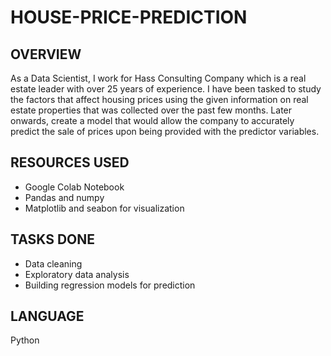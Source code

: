 # HOUSE-PRICE-PREDICTION

## OVERVIEW
As a Data Scientist, I work for Hass Consulting Company which is a real estate leader with over 25 years of experience. I have been tasked to study the factors that affect housing prices using the given information on real estate properties that was collected over the past few months. Later onwards, create a model that would allow the company to accurately predict the sale of prices upon being provided with the predictor variables. 

## RESOURCES USED
- Google Colab Notebook
- Pandas and numpy 
- Matplotlib and seabon for visualization

## TASKS DONE
- Data cleaning 
- Exploratory data analysis 
- Building regression models for prediction

## LANGUAGE
Python
